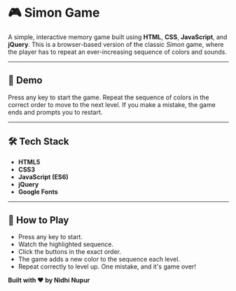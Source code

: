 # 🎮 Simon Game

A simple, interactive memory game built using **HTML**, **CSS**, **JavaScript**, and **jQuery**. This is a browser-based version of the classic *Simon* game, where the player has to repeat an ever-increasing sequence of colors and sounds.

---

## 🔗 Demo

Press any key to start the game. Repeat the sequence of colors in the correct order to move to the next level. If you make a mistake, the game ends and prompts you to restart.

---

## 🛠️ Tech Stack

- **HTML5**
- **CSS3**
- **JavaScript (ES6)**
- **jQuery**
- **Google Fonts**

---

## 🎯 How to Play
- Press any key to start.
- Watch the highlighted sequence.
- Click the buttons in the exact order.
- The game adds a new color to the sequence each level.
- Repeat correctly to level up. One mistake, and it's game over!


**Built with ❤️ by Nidhi Nupur**
